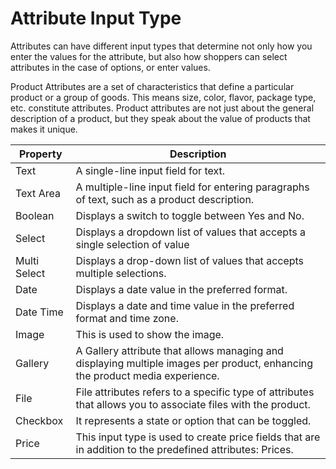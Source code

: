 # Attribute Input Type

Attributes can have different input types that determine not only how you enter the values for the attribute, but also how shoppers can select attributes in the case of options, or enter values.

Product Attributes are a set of characteristics that define a particular product or a group of goods. This means size, color, flavor, package type, etc. constitute attributes. Product attributes are not just about the general description of a product, but they speak about the value of products that makes it unique.

| Property  | Description                                                                                           |
|-----------------|------------------------------------------------------------------------------------------------------------------------------------|
| Text      | A single-line input field for text.                                                                            |
| Text Area   | A multiple-line input field for entering paragraphs of text, such as a product description.                                                                    |
| Boolean    | Displays a switch to toggle between Yes and No.                                                                 |
| Select        | Displays a dropdown list of values that accepts a single selection of value                      |
| Multi Select        | Displays a drop-down list of values that accepts multiple selections.                                                                            |
| Date       | Displays a date value in the preferred format.
| Date Time       | Displays a date and time value in the preferred format and time zone.
| Image     | This is used to show the image.
| Gallery | A Gallery attribute that allows managing and displaying multiple images per product, enhancing the product media experience.
| File       | File attributes refers to a specific type of attributes that allows you to associate files with the product.
| Checkbox       | It represents a state or option that can be toggled.
|Price | This input type is used to create price fields that are in addition to the predefined attributes: Prices.